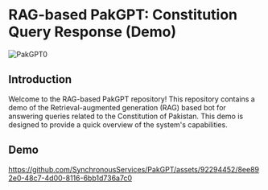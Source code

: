 # RAG-based PakGPT: Constitution Query Response (Demo)

![PakGPT0](https://github.com/SynchronousServices/PakGPT/assets/92294452/dc072b52-e573-48f4-8211-b4d604c3a3c4)

## Introduction

Welcome to the RAG-based PakGPT repository! This repository contains a demo of the Retrieval-augmented generation (RAG) based bot for answering queries related to the Constitution of Pakistan. This demo is designed to provide a quick overview of the system's capabilities.

## Demo

https://github.com/SynchronousServices/PakGPT/assets/92294452/8ee892e0-48c7-4d00-8116-6bb1d736a7c0










